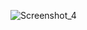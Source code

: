 ![Screenshot_4](https://github.com/lupodkrov/avivo-veronika-algoritm/assets/144117228/9136e40f-4682-4c13-b773-ae5e49aac160)

